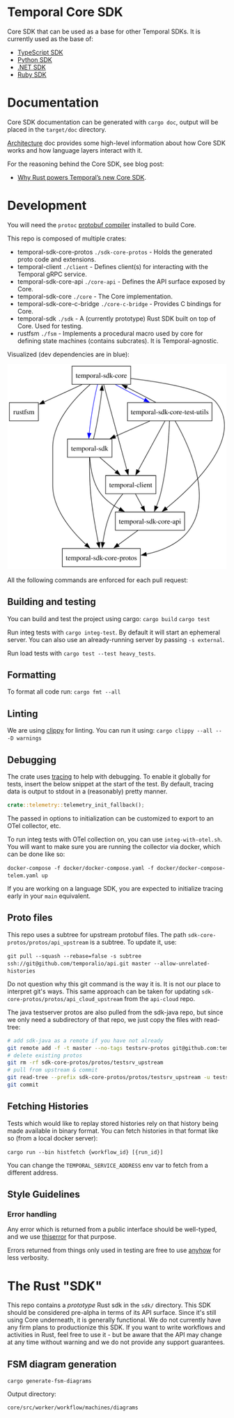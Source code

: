 # Temporal Core SDK

Core SDK that can be used as a base for other Temporal SDKs. It is currently used as the base of:

- [TypeScript SDK](https://github.com/temporalio/sdk-typescript/)
- [Python SDK](https://github.com/temporalio/sdk-python/)
- [.NET SDK](https://github.com/temporalio/sdk-dotnet/)
- [Ruby SDK](https://github.com/temporalio/sdk-ruby/)

# Documentation

Core SDK documentation can be generated with `cargo doc`, output will be placed in the
`target/doc` directory.

[Architecture](ARCHITECTURE.md) doc provides some high-level information about how Core SDK works
and how language layers interact with it.

For the reasoning behind the Core SDK, see blog post:

- [Why Rust powers Temporal’s new Core SDK](https://temporal.io/blog/why-rust-powers-core-sdk).

# Development

You will need the `protoc` [protobuf compiler](https://grpc.io/docs/protoc-installation)
installed to build Core.

This repo is composed of multiple crates:

- temporal-sdk-core-protos `./sdk-core-protos` - Holds the generated proto code and extensions.
- temporal-client `./client` - Defines client(s) for interacting with the Temporal gRPC service.
- temporal-sdk-core-api `./core-api` - Defines the API surface exposed by Core.
- temporal-sdk-core `./core` - The Core implementation.
- temporal-sdk-core-c-bridge `./core-c-bridge` - Provides C bindings for Core.
- temporal-sdk `./sdk` - A (currently prototype) Rust SDK built on top of Core. Used for testing.
- rustfsm `./fsm` - Implements a procedural macro used by core for defining state machines
  (contains subcrates). It is Temporal-agnostic.

Visualized (dev dependencies are in blue):

![Crate dependency graph](./etc/deps.svg)

All the following commands are enforced for each pull request:

## Building and testing

You can build and test the project using cargo:
`cargo build`
`cargo test`

Run integ tests with `cargo integ-test`. By default it will start an ephemeral server. You can also
use an already-running server by passing `-s external`.

Run load tests with `cargo test --test heavy_tests`.

## Formatting

To format all code run:
`cargo fmt --all`

## Linting

We are using [clippy](https://github.com/rust-lang/rust-clippy) for linting.
You can run it using:
`cargo clippy --all -- -D warnings`

## Debugging

The crate uses [tracing](https://github.com/tokio-rs/tracing) to help with debugging. To enable it
globally for tests, insert the below snippet at the start of the test. By default, tracing data is
output to stdout in a (reasonably) pretty manner.

```rust
crate::telemetry::telemetry_init_fallback();
```

The passed in options to initialization can be customized to export to an OTel collector, etc.

To run integ tests with OTel collection on, you can use `integ-with-otel.sh`. You will want to make
sure you are running the collector via docker, which can be done like so:

`docker-compose -f docker/docker-compose.yaml -f docker/docker-compose-telem.yaml up`

If you are working on a language SDK, you are expected to initialize tracing early in your `main`
equivalent.

## Proto files

This repo uses a subtree for upstream protobuf files. The path `sdk-core-protos/protos/api_upstream`
is a subtree. To update it, use:

`git pull --squash --rebase=false -s subtree ssh://git@github.com/temporalio/api.git master --allow-unrelated-histories`

Do not question why this git command is the way it is. It is not our place to interpret git's ways.
This same approach can be taken for updating `sdk-core-protos/protos/api_cloud_upstream` from the
`api-cloud` repo.

The java testserver protos are also pulled from the sdk-java repo, but since we only need a
subdirectory of that repo, we just copy the files with read-tree:

```bash
# add sdk-java as a remote if you have not already
git remote add -f -t master --no-tags testsrv-protos git@github.com:temporalio/sdk-java.git
# delete existing protos
git rm -rf sdk-core-protos/protos/testsrv_upstream
# pull from upstream & commit
git read-tree --prefix sdk-core-protos/protos/testsrv_upstream -u testsrv-protos/master:temporal-test-server/src/main/proto
git commit
```

## Fetching Histories

Tests which would like to replay stored histories rely on that history being made available in
binary format. You can fetch histories in that format like so (from a local docker server):

`cargo run --bin histfetch {workflow_id} [{run_id}]`

You can change the `TEMPORAL_SERVICE_ADDRESS` env var to fetch from a different address.

## Style Guidelines

### Error handling

Any error which is returned from a public interface should be well-typed, and we use
[thiserror](https://github.com/dtolnay/thiserror) for that purpose.

Errors returned from things only used in testing are free to use
[anyhow](https://github.com/dtolnay/anyhow) for less verbosity.

# The Rust "SDK"

This repo contains a *prototype* Rust sdk in the `sdk/` directory. This SDK should be considered
pre-alpha in terms of its API surface. Since it's still using Core underneath, it is generally
functional. We do not currently have any firm plans to productionize this SDK. If you want to write
workflows and activities in Rust, feel free to use it - but be aware that the API may change at any
time without warning and we do not provide any support guarantees.

## FSM diagram generation

```
cargo generate-fsm-diagrams
```

Output directory:

```
core/src/worker/workflow/machines/diagrams
```

